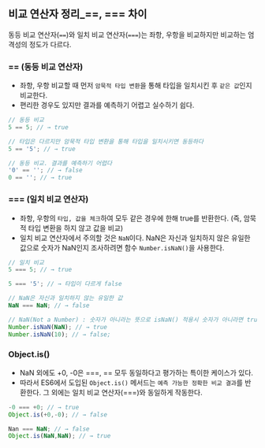 ## 비교 연산자 정리_==, === 차이
동등 비교 연산자(`==`)와 일치 비교 연산자(`===`)는 좌항, 우항을 비교하지만 비교하는 엄격성의 정도가 다르다.

### == (동등 비교 연산자)
- 좌항, 우항 비교할 때 먼저 `암묵적 타입 변환`을 통해 타입을 일치시킨 후 `같은 값`인지 비교한다.
- 편리한 경우도 있지만 결과를 예측하기 어렵고 실수하기 쉽다.
```js
// 동등 비교
5 == 5; // → true

// 타입은 다르지만 암묵적 타입 변환을 통해 타입을 일치시키면 동등하다
5 == '5'; // → true

// 동등 비교. 결과를 예측하기 어렵다
'0' == ''; // → false
0 == ''; // → true
```

### === (일치 비교 연산자)
- 좌항, 우항의 `타입, 값을 체크`하여 모두 같은 경우에 한해 true를 반환한다. (즉, 암묵적 타입 변환을 하지 않고 값을 비교)
- 일치 비교 연산자에서 주의할 것은 `NaN`이다. NaN은 자신과 일치하지 않은 유일한 값으로 숫자가 NaN인지 조사하려면 함수 `Number.isNaN()`을 사용한다.
```js
// 일치 비교
5 === 5; // → true

5 === '5'; // → 타입이 다르게 false

// NaN은 자신과 일치하지 않는 유일한 값
NaN === NaN; // → false

// NaN(Not a Number) : 숫자가 아니라는 뜻으로 isNaN() 적용시 숫자가 아니라면 true, 숫자라면 false를 반환
Number.isNaN(NaN); // → true
Number.isNaN(10); // → false;
```

### Object.is()
- NaN 외에도 +0, -0은 ===, == 모두 동일하다고 평가하는 특이한 케이스가 있다. 
- 따라서 ES6에서 도입된 `Object.is()` 메서드는 `예측 가능한 정확한 비교 결과`를 반환한다. 그 외에는 일치 비교 연산자(===)와 동일하게 작동한다.
```js
-0 === +0; // → true
Object.is(+0,-0); // → false

Nan === NaN; // → false
Object.is(NaN,NaN); // → true
```
